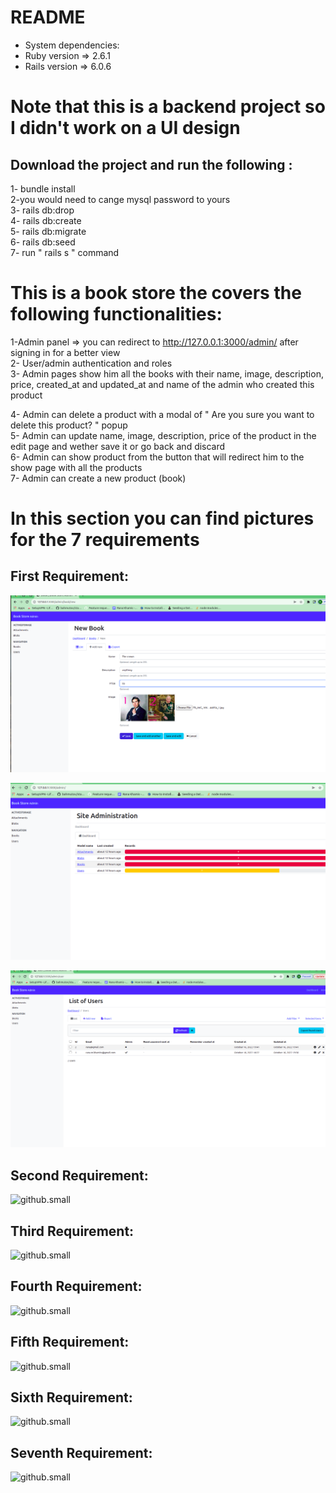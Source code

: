 # README
  
* System dependencies: <br>
* Ruby version => 2.6.1
* Rails version => 6.0.6

# Note that this is a backend project so I didn't work on a UI design 

## Download the project and run the following : <br>
  
  1- bundle install <br>
  2-you would need to cange mysql password to yours <br>
  3- rails db:drop <br>
  4- rails db:create <br>
  5- rails db:migrate <br>
  6- rails db:seed <br>
  7- run " rails s " command<br>
  

# This is a book store the covers the following functionalities:

1-Admin panel  => you can redirect to http://127.0.0.1:3000/admin/  after signing in for a better view <br>
2- User/admin authentication and roles <br>
3- Admin pages show him all the books with their name, image, description, price, created_at and updated_at and name of the admin who created this product <br>

4- Admin can delete a product with a modal of " Are you sure you want to delete this product? " popup <br>
5- Admin can update name, image, description, price of the product in the edit page and wether save it or go back and discard <br>
6- Admin can show product from the button that will redirect him to the show page with all the products <br>
7- Admin can create a new product (book) <br>

# In this section you can find pictures for the 7 requirements

## First Requirement:

![github.small](app/assets/images/1.png) <br  />

![github.small](app/assets/images/2.png) <br  />

![github.small](app/assets/images/3.png) <br  />

## Second Requirement:


![github.small](4.png) <br  />

## Third Requirement: <br>

![github.small](4.png) <br  />


## Fourth Requirement: <br>

![github.small](4.png) <br  />


## Fifth Requirement: <br>
 
 ![github.small](4.png) <br  />

## Sixth Requirement: <br>

![github.small](4.png) <br  />


## Seventh Requirement: <br>

![github.small](4.png) <br  />



